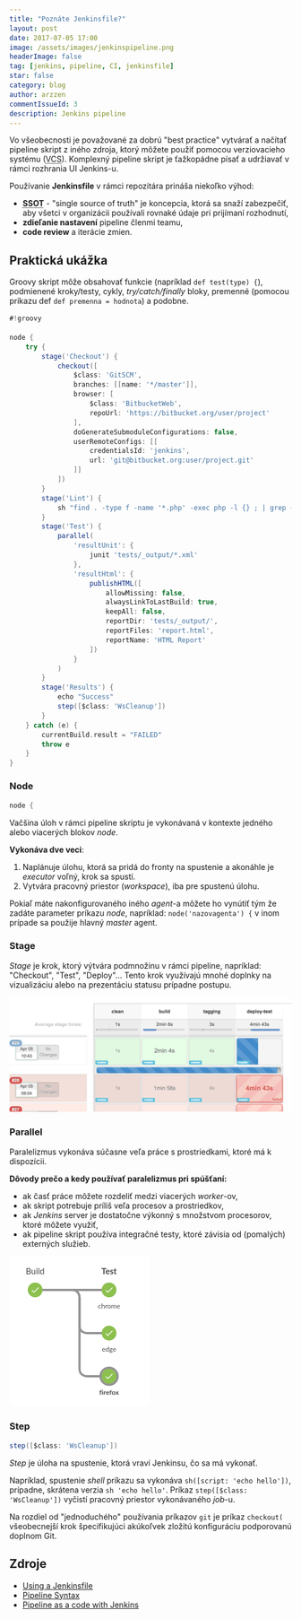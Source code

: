 ```yaml
---
title: "Poznáte Jenkinsfile?"
layout: post
date: 2017-07-05 17:00
image: /assets/images/jenkinspipeline.png
headerImage: false
tag: [jenkins, pipeline, CI, jenkinsfile]
star: false
category: blog
author: arzzen
commentIssueId: 3
description: Jenkins pipeline
---
```


Vo všeobecnosti je považované za dobrú "best practice" vytvárať a načítať pipeline skript z iného zdroja, 
ktorý môžete použiť pomocou verziovacieho systému (<abbr title="Version Control System">VCS</abbr>).
Komplexný pipeline skript je ťažkopádne písať a udržiavať v rámci rozhrania UI Jenkins-u. 

Používanie **Jenkinsfile** v rámci repozitára prináša niekoľko výhod:

- **<abbr title="single source of truth">SSOT</abbr>** - "single source of truth" je koncepcia, ktorá sa snaží zabezpečiť, aby všetci v organizácii 
používali rovnaké údaje pri prijímaní rozhodnutí,
- **zdieľanie nastavení** pipeline členmi teamu,
- **code review** a iterácie zmien.


## Praktická ukážka

Groovy skript môže obsahovať funkcie (napríklad `def test(type) {`), podmienené kroky/testy, cykly, _try/catch/finally_ bloky, 
premenné (pomocou príkazu def `def premenna = hodnota`) a podobne.


```groovy
#!groovy

node {
    try {
        stage('Checkout') { 
            checkout([
                $class: 'GitSCM', 
                branches: [[name: '*/master']], 
                browser: [
                    $class: 'BitbucketWeb', 
                    repoUrl: 'https://bitbucket.org/user/project'
                ], 
                doGenerateSubmoduleConfigurations: false, 
                userRemoteConfigs: [[
                    credentialsId: 'jenkins', 
                    url: 'git@bitbucket.org:user/project.git'
                ]]
            ])
        }
        stage('Lint') {
            sh "find . -type f -name '*.php' -exec php -l {} ; | grep -v \"No syntax errors detected\""
        }
        stage('Test') {
            parallel(
                'resultUnit': {
                    junit 'tests/_output/*.xml'
                },
                'resultHtml': {
                    publishHTML([
                        allowMissing: false, 
                        alwaysLinkToLastBuild: true, 
                        keepAll: false, 
                        reportDir: 'tests/_output/', 
                        reportFiles: 'report.html', 
                        reportName: 'HTML Report'
                    ])
                }
            )
        }
        stage('Results') {
            echo "Success"
            step([$class: 'WsCleanup'])
        }
    } catch (e) {
        currentBuild.result = "FAILED"
        throw e
    }
}
```

### Node

```groovy
node {
```

Vačšina úloh v rámci pipeline skriptu je vykonávaná v kontexte jedného alebo viacerých blokov _node_.

**Vykonáva dve veci**:

1. Naplánuje úlohu, ktorá sa pridá do fronty na spustenie a akonáhle je _executor_ voľný, krok sa spustí.
2. Vytvára pracovný priestor (_workspace_), iba pre spustenú úlohu. 

Pokiaľ máte nakonfigurovaného iného _agent_-a môžete ho vynútiť tým že zadáte parameter príkazu _node_, napríklad: `node('nazovagenta') {`
v inom prípade sa použije hlavný _master_ agent.

### Stage

_Stage_ je krok, ktorý výtvára podmnožinu v rámci pipeline, napríklad: "Checkout", "Test", "Deploy"...
Tento krok využívajú mnohé doplnky na vizualizáciu alebo na prezentáciu statusu prípadne postupu.

<center>
    <img alt="jenkins-pipeline" src="/assets/images/stage-view.jpg" />
</center>

### Parallel

Paralelizmus vykonáva súčasne veľa práce s prostriedkami, ktoré má k dispozícii.

**Dôvody prečo a kedy používať paralelizmus pri spúšťaní:**

- ak časť práce môžete rozdeliť medzi viacerých _worker_-ov,
- ak skript potrebuje príliš veľa procesov a prostriedkov,
- ak _Jenkins_ server je dostatočne výkonný s množstvom procesorov, ktoré môžete využiť,
- ak pipeline skript používa integračné testy, ktoré závisia od (pomalých) externých služieb.

<img alt="jenkins-pipeline" src="/assets/images/jenkins-parallel.png" />


### Step

```groovy
step([$class: 'WsCleanup'])
```

_Step_ je úloha na spustenie, ktorá vraví Jenkinsu, čo sa má vykonať. 

Napríklad, spustenie _shell_ príkazu sa vykonáva `sh([script: 'echo hello'])`, prípadne, skrátena verzia `sh 'echo hello'`.
Príkaz `step([$class: 'WsCleanup'])` vyčistí pracovný priestor vykonávaného _job_-u.

Na rozdiel od "jednoduchého" používania príkazov `git` je príkaz `checkout(` všeobecnejší krok 
špecifikujúci akúkoľvek zložitú konfiguráciu podporovanú doplnom Git. 


## Zdroje

- [Using a Jenkinsfile](https://jenkins.io/doc/book/pipeline/jenkinsfile/)
- [Pipeline Syntax](https://jenkins.io/doc/book/pipeline/syntax/)
- [Pipeline as a code with Jenkins](https://ysegorov.github.io/2016/jenkinsfile/)